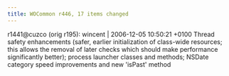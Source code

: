 ```yaml
---
title: WOCommon r446, 17 items changed
---
```


r1441@cuzco (orig r195): wincent | 2006-12-05 10:50:21 +0100 Thread safety enhancements (safer, earlier initialization of class-wide resources; this allows the removal of later checks which should make performance significantly better); process launcher classes and methods; NSDate category speed improvements and new 'isPast' method
